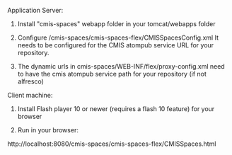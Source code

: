 Application Server:

1. Install "cmis-spaces" webapp folder  in your tomcat/webapps folder

2. Configure /cmis-spaces/cmis-spaces-flex/CMISSpacesConfig.xml It needs to be configured for the CMIS atompub service URL for your repository.

3. The dynamic urls in cmis-spaces/WEB-INF/flex/proxy-config.xml need to have the cmis atompub service path for your repository (if not alfresco)

Client machine:

1. Install Flash player 10 or newer (requires a flash 10 feature) for your browser

2. Run in your browser:

http://localhost:8080/cmis-spaces/cmis-spaces-flex/CMISSpaces.html